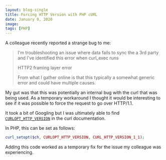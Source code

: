 ```yaml
---
layout: blog-single
title: Forcing HTTP Version with PHP cURL
date: January 8, 2020
image: 
tags: [PHP]
---
```


A colleague recently reported a strange bug to me:

> I'm troubleshooting an issue where data fails to sync the a 3rd party and I've identified this error when curl_exec runs
> 
> HTTP2 framing layer error
>
> From what I gather online is that this typically a somewhat generic error and could have multiple causes.

<!-- excerpt_separator -->

My gut was that this was potentially an internal bug with the curl that was being used. As a temporary workaround I thought it would be interesting to see if it was possible to force the request to go over HTTP/1.1.

It took a bit of Googling but I was ultimately able to find [`CURLOPT_HTTP_VERSION`](https://curl.haxx.se/libcurl/c/CURLOPT_HTTP_VERSION.html) in the curl documentation.

In PHP, this can be set as follows:

```php
curl_setopt($ch, CURLOPT_HTTP_VERSION, CURL_HTTP_VERSION_1_1);
```

Adding this code worked as a temporary fix for the issue my colleague was experiencing.